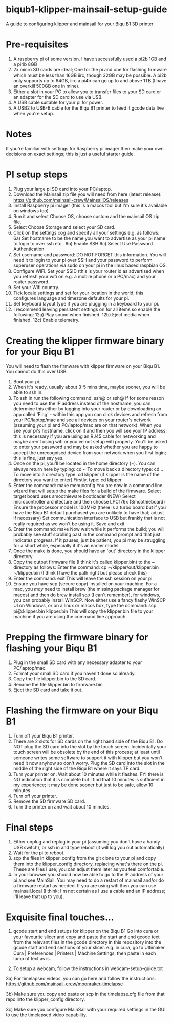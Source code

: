 # biqub1-klipper-mainsail-setup-guide
A guide to configuring klipper and mainsail for your Biqu B1 3D printer

# Pre-requisites
1) A raspberry pi of some version.  I have successfully used a pi2b 1GB and a pi4b 8GB
2) 2x micro SD cards are ideal; One for the pi and one for flashing firmware which must be less than 16GB iirc, though 32GB may be possible.  A pi2b only supports up to 64GB, iirc a pi4b can go up to and above 1TB (I have an overkill 500GB one in mine).
4) Either a slot in your PC to allow you to transfer files to your SD card or an adapter for the SD card to use via USB.
5) A USB cable suitable for your pi for power.
6) A USB2 to USB-B cable for the Biqu B1 printer to feed it gcode data live when you're setup.

# Notes
If you're familiar with settings for Raspberry pi imager then make your own decisions on exact settings; this is just a useful starter guide.

# PI setup steps
1) Plug your large pi SD card into your PC/laptop.
2) Download the Mainsail zip file you will need from here (latest release): https://github.com/mainsail-crew/MainsailOS/releases
3) Install Raspberry pi imager (this is a macos tool but I'm sure it's available on windows too)
4) Run it and select Choose OS, choose custom and the mainsail OS zip file.
5) Select Choose Storage and select your SD card.
6) Click on the settings cog and specify all your settings e.g. as follows:
6a) Set hostname to be the name you want to advertise as your pi name to login to over ssh etc..
6b) Enable SSH
6c) Select Use Password Authentication
7) Set username and password: DO NOT FORGET this information.  You will need it to login to your pi over SSH and your password to perform superuser operations via sudo on your pi in the linux based raspbian OS.
8) Configure WiFi.  Set your SSID (this is your router id as advertised when you refresh your wifi on e.g. a mobile phone or a PC/mac) and your router password.
9) Set your Wifi country.
10) Tick locale settings and set for your location in the world; this configures language and timezone defaults for your pi.
11) Set keyboard layout type if you are plugging in a keyboard to your pi.
12) I recommend leaving persistent settings on for all items so enable the following:
12a) Play sound when finished.
12b) Eject media when finished.
12c) Enable telemetry.

# Creating the klipper firmware binary for your Biqu B1
You will need to flash the firmware with klipper firmware on your Biqu B1.  You cannot do this over USB.
1) Boot your pi.
2) When it's ready, usually about 3-5 mins time, maybe sooner, you will be able to ssh in.
3) To ssh in run the following command: ssh@<insert hostname here without corner brackets> or ssh@<insert IP address without corner brackets>
  If for some reason you need to use the IP address instead of the hostname, you can determine this either by logging into your router or by downloading an app called 'Fing' - within this app you can click devices and refresh from your PC/laptop/mac and see all devices on your router's network (assuming your pi and PC/laptop/mac are on that network).  When you see your pi's hostname, click on it and then you will see your IP address; this is necessary if you are using an RJ45 cable for networking and maybe aren't using wifi or you've not setup wifi properly.
  You'll be asked to enter your password and may be asked whether you are happy to accept the unrecognised device from your network when you first login; this is fine, just say yes.
4) Once on the pi, you'll be located in the home directory (~).  You can always return here by typing: cd ~
  To move back a directory type: cd ..
  To move into a directory type: cd klipper (if klipper is the name of the directory you want to enter)
  Firstly, type: cd klipper
5) Enter the command: make menuconfig
  You are now in a command line wizard that will setup the make files for a build of the firmware.
  Select target board uses smoothieware bootloader (NEW)
  Select microcontroller architecture and then choose LPC176x (Smoothieboard)
  Ensure the processor model is 100MHz (there is a turbo board but if you have the Biqu B1 default purchased you are unlikely to have that; adjust if necessary)
  Set communication interface to USB but frankly that is not really required as we won't be using it.
  Save and exit
6) Enter the command: make
  Now wait while it performs the build; you will probably see stuff scrolling past in the command prompt and that just indicates progress.  If it pauses, just be patient, you pi may be struggling for a short while, especially if it's an earlier model.
7) Once the make is done, you should have an 'out' directory in the klipper directory.
8) Copy the output firmware file (I think it's called klipper.bin) to the ~ directory as follows:
  Enter the command: cp ~/klipper/out/klipper.bin ~/klipper.bin (I think I have the path right but please check this)
9) Enter the command: exit
  This will leave the ssh session on your pi.
10) Ensure you have scp (secure copy) installed on your machine.  For a mac, you _may_ need to install brew (the missing package manager for macos) and then do brew install scp (I can't remember), for windows, you can probably install WinSCP.
  Now either use a fancy flashy WinSCP UI on Windows, or on a linux or macos box, type the command: scp pi@<insert IP address here for pi>:klipper.bin klipper.bin
  This will copy the klipper.bin file to your machine if you are using the command line approach.

# Prepping the firmware binary for flashing your Biqu B1
1) Plug in the small SD card with any necessary adapter to your PC/laptop/mac.
2) Format your small SD card if you haven't done so already.
3) Copy the file klipper.bin to the SD card.
4) Rename the file klipper.bin to firmware.bin
5) Eject the SD card and take it out.
  
# Flashing the firmware on your Biqu B1
1) Turn off your Biqu B1 printer.
2) There are 2 slots for SD cards on the right hand side of the Biqu B1.  Do NOT plug the SD card into the slot by the touch screen.  Incidentally your touch screen will be obsolete by the end of this process; at least until someone writes some software to support it with klipper but you won't need it now anyhow so don't worry.
Plug the SD card into the slot in the middle of the right side of the Biqu B1 where it says TF card.
3) Turn your printer on.  Wait about 10 minutes while it flashes.  FYI there is NO indication that it is complete but I find that 10 minutes is sufficient in my experience; it may be done sooner but just to be safe, allow 10 minutes.
4) Turn off your printer.
5) Remove the SD firmware SD card.
6) Turn the printer on and wait about 10 minutes.

# Final steps
1) Either unplug and replug in your pi (assuming you don't have a handy USB switch), or ssh in and type reboot (it will log you out automatically)
2) Wait for the pi to reboot.
3) scp the files in klipper_config from the git clone to your pi and copy them into the klipper_config directory, replacing what's there on the pi.  These are files I use; you can adjust them later as you feel comfortable.
4) In your browser you should now be able to go to the IP address of your pi and see MainSail.  You may need to do a restart of mainsail and/or do a firmware restart as needed.  If you are using wifi then you can use mainsail.local (I think; I'm not certain as I use a cable and an IP address; I'll leave that up to you).

# Exquisite final touches...
  1) gcode start and end setups for klipper on the Biqu B1
Go into cura or your favourite slicer and copy and paste the start and end gcode text from the relevant files in the gcode directory in this repository into the
gcode start and end sections of your slicer.  e.g. in cura, go to Ultimaker Cura | Preferences | Printers | Machine Settings, then paste in each lump of text as is.
  
  2) To setup a webcam, follow the instructions in webcam-setup-guide.txt
  
  3a) For timelapsed videos, you can go here and follow the instructions: https://github.com/mainsail-crew/moonraker-timelapse
  
  3b) Make sure you copy and paste or scp in the timelapse.cfg file from that repo into the klipper_config directory.
  
  3c) Make sure you configure MainSail with your required settings in the GUI to use the timelapsed video capability.

  
